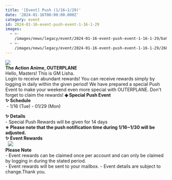 ```yaml
---
title: '[Event] Push (1/16~1/29)'
date: '2024-01-16T00:00:00.000Z'
category: event
id: 2024-01-16-event-push-event-1-16-1-29
images:
  - >-
    /images/news/legacy/event/2024-01-16-event-push-event-1-16-1-29/ba9ef1b67666400cb6a4d32a3af0a3eb.webp
  - >-
    /images/news/legacy/event/2024-01-16-event-push-event-1-16-1-29/268398ef94fd4585a102b8e263c1ba72.webp
---
```


![](/images/news/legacy/event/2024-01-16-event-push-event-1-16-1-29/ba9ef1b67666400cb6a4d32a3af0a3eb.webp)  
**The Action Anime, OUTERPLANE**          
Hello, Masters! This is GM Lisha.  
Login to receive abundant rewards! You can receive rewards simply by logging in daily within the given period! We have prepared a special Push Event to make your weekend even more special with OUTERPLANE. Don't forget to claim the rewards! **◈ Special Push Event  
✨ Schedule**      
 - 1/16 (Tue) - 01/29 (Mon)

  
**✨ Details**     
\- Special Push Rewards will be given for 14 days  
**※ Please note that the push notification time during 1/16~1/30 will be adjusted.**                  
**✨ Event Rewards**        
  **![](/images/news/legacy/event/2024-01-16-event-push-event-1-16-1-29/268398ef94fd4585a102b8e263c1ba72.webp)**  
**Please Note**  
\- Event rewards can be claimed once per account and can only be claimed by logging in during the stated period.  
\- Event rewards will be sent to your mailbox. - Event details are subject to change.Thank you.
